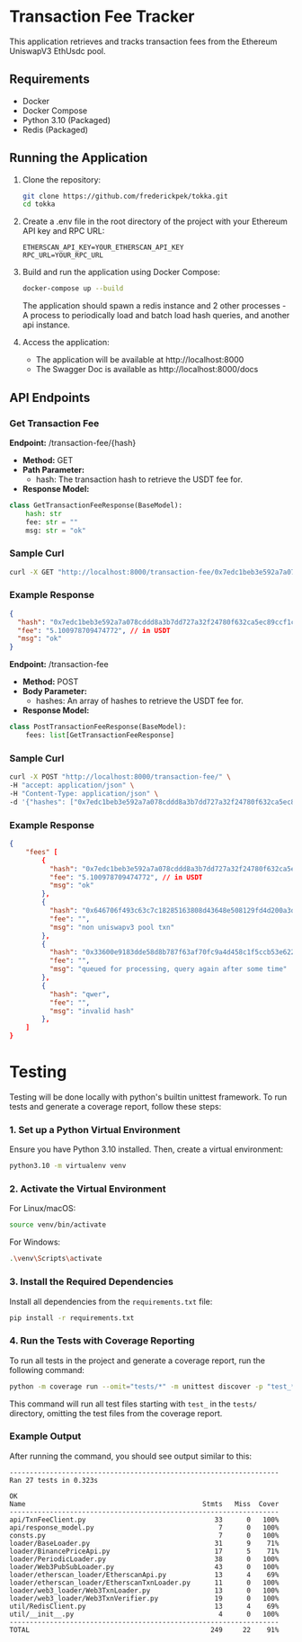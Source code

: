 # Transaction Fee Tracker

This application retrieves and tracks transaction fees from the Ethereum UniswapV3 EthUsdc pool.

## Requirements

- Docker
- Docker Compose
- Python 3.10 (Packaged)
- Redis (Packaged)

## Running the Application

1. Clone the repository:

   ```bash
   git clone https://github.com/frederickpek/tokka.git
   cd tokka
   ```

2. Create a .env file in the root directory of the project with your Ethereum API key and RPC URL:

    ```.env
    ETHERSCAN_API_KEY=YOUR_ETHERSCAN_API_KEY
    RPC_URL=YOUR_RPC_URL
    ```

3. Build and run the application using Docker Compose:

   ```bash
   docker-compose up --build
   ```
   The application should spawn a redis instance and 2 other processes - A process to periodically load and batch load hash queries, and another api instance.

4. Access the application:

   - The application will be available at http://localhost:8000
   - The Swagger Doc is available as http://localhost:8000/docs

## API Endpoints

### Get Transaction Fee

**Endpoint:** /transaction-fee/{hash}

- **Method:** GET
- **Path Parameter:**
  - hash: The transaction hash to retrieve the USDT fee for.
- **Response Model:**

```python
class GetTransactionFeeResponse(BaseModel):
    hash: str
    fee: str = ""
    msg: str = "ok"
```

### Sample Curl

```bash
curl -X GET "http://localhost:8000/transaction-fee/0x7edc1beb3e592a7a078cddd8a3b7dd727a32f24780f632ca5ec89ccf1cc6982a"
```

### Example Response

```json
{
  "hash": "0x7edc1beb3e592a7a078cddd8a3b7dd727a32f24780f632ca5ec89ccf1cc6982a",
  "fee": "5.100978709474772", // in USDT
  "msg": "ok"
}
```

**Endpoint:** /transaction-fee

- **Method:** POST
- **Body Parameter:**
  - hashes: An array of hashes to retrieve the USDT fee for.
- **Response Model:**

```python
class PostTransactionFeeResponse(BaseModel):
    fees: list[GetTransactionFeeResponse]
```

### Sample Curl

```bash
curl -X POST "http://localhost:8000/transaction-fee/" \
-H "accept: application/json" \
-H "Content-Type: application/json" \
-d '{"hashes": ["0x7edc1beb3e592a7a078cddd8a3b7dd727a32f24780f632ca5ec89ccf1cc6982a", "0x646706f493c63c7c18285163808d43648e508129fd4d200a3dd4c24a6eac354c", "0x33600e9183dde58d8b787f63af70fc9a4d458c1f5ccb53e622c90658aa6f768a", "qwer"]}'
```

### Example Response

```json
{
    "fees" [
        {
          "hash": "0x7edc1beb3e592a7a078cddd8a3b7dd727a32f24780f632ca5ec89ccf1cc6982a",
          "fee": "5.100978709474772", // in USDT
          "msg": "ok"
        },
        {
          "hash": "0x646706f493c63c7c18285163808d43648e508129fd4d200a3dd4c24a6eac354c",
          "fee": "",
          "msg": "non uniswapv3 pool txn"
        },
        {
          "hash": "0x33600e9183dde58d8b787f63af70fc9a4d458c1f5ccb53e622c90658aa6f768a",
          "fee": "",
          "msg": "queued for processing, query again after some time"
        },
        {
          "hash": "qwer",
          "fee": "",
          "msg": "invalid hash"
        },
    ]
}
```

# Testing

Testing will be done locally with python's builtin unittest framework.
To run tests and generate a coverage report, follow these steps:

### 1. Set up a Python Virtual Environment
Ensure you have Python 3.10 installed. Then, create a virtual environment:

  ```bash
  python3.10 -m virtualenv venv
  ```

### 2. Activate the Virtual Environment
For Linux/macOS:
  ```bash
  source venv/bin/activate
  ```
For Windows:
  ```bash
  .\venv\Scripts\activate
  ```

### 3. Install the Required Dependencies
Install all dependencies from the `requirements.txt` file:
  ```bash
  pip install -r requirements.txt
  ```
### 4. Run the Tests with Coverage Reporting
To run all tests in the project and generate a coverage report, run the following command:

  ```bash
  python -m coverage run --omit="tests/*" -m unittest discover -p "test_*.py" && python -m coverage report
  ```

This command will run all test files starting with `test_` in the `tests/` directory, omitting the test files from the coverage report.

### Example Output
After running the command, you should see output similar to this:

  ```
  -------------------------------------------------------------------
  Ran 27 tests in 0.323s

  OK
  Name                                            Stmts   Miss  Cover
  -------------------------------------------------------------------
  api/TxnFeeClient.py                                33      0   100%
  api/response_model.py                               7      0   100%
  consts.py                                           7      0   100%
  loader/BaseLoader.py                               31      9    71%
  loader/BinancePriceApi.py                          17      5    71%
  loader/PeriodicLoader.py                           38      0   100%
  loader/Web3PubSubLoader.py                         43      0   100%
  loader/etherscan_loader/EtherscanApi.py            13      4    69%
  loader/etherscan_loader/EtherscanTxnLoader.py      11      0   100%
  loader/web3_loader/Web3TxnLoader.py                13      0   100%
  loader/web3_loader/Web3TxnVerifier.py              19      0   100%
  util/RedisClient.py                                13      4    69%
  util/__init__.py                                    4      0   100%
  -------------------------------------------------------------------
  TOTAL                                             249     22    91%
  ```
